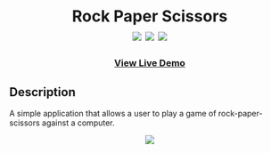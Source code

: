 <div  align=center>
	<h1>Rock Paper Scissors
	<br>
		<img src="https://img.shields.io/static/v1?label=&message=HTML&color=E34F26&style=for-the-badge&logo=HTML5&logoColor=white&logoWidth=&labelColor=&link=">
		<img src="https://img.shields.io/static/v1?label=&message=Javascript&color=F7DF1E&style=for-the-badge&logo=Javascript&logoColor=black&logoWidth=&labelColor=&link=">
    <img src="https://img.shields.io/badge/css3-%231572B6.svg?style=for-the-badge&logo=css3&logoColor=white">
		<br>
	</h1>
	<h3><b><a href="https://rock-paper-scissors-six-jade.vercel.app/">View Live Demo</a></b></h3>
</div>

## Description

A simple application that allows a user to play a game of rock-paper-scissors against a computer.

<div  align=center>
	<img src="https://github.com/macaroonforu/rock-paper-scissors/assets/121368271/dbe79f72-84c4-45f9-a074-8479c2da4db3">
</div>

